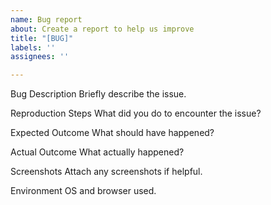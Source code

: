 ```yaml
---
name: Bug report
about: Create a report to help us improve
title: "[BUG]"
labels: ''
assignees: ''

---
```


Bug Description
Briefly describe the issue.

Reproduction Steps
What did you do to encounter the issue?

Expected Outcome
What should have happened?

Actual Outcome
What actually happened?

Screenshots
Attach any screenshots if helpful.

Environment
OS and browser used.
